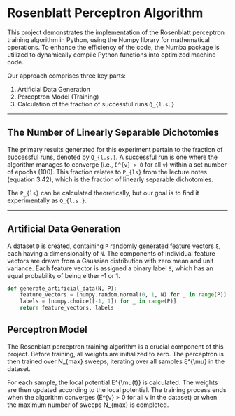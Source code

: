 # Rosenblatt Perceptron Algorithm

This project demonstrates the implementation of the Rosenblatt perceptron training algorithm in Python, using the Numpy library for mathematical operations. To enhance the efficiency of the code, the Numba package is utilized to dynamically compile Python functions into optimized machine code.

Our approach comprises three key parts: 

1. Artificial Data Generation
2. Perceptron Model (Training)
3. Calculation of the fraction of successful runs `Q_{l.s.}`

---

## The Number of Linearly Separable Dichotomies

The primary results generated for this experiment pertain to the fraction of successful runs, denoted by `Q_{l.s.}`. A successful run is one where the algorithm manages to converge (i.e., `E^{v} > 0` for all `v`) within a set number of epochs (100). This fraction relates to `P_{ls}` from the lecture notes (equation 3.42), which is the fraction of linearly separable dichotomies. 

The `P_{ls}` can be calculated theoretically, but our goal is to find it experimentally as `Q_{l.s.}`.

---

## Artificial Data Generation

A dataset `D` is created, containing `P` randomly generated feature vectors `ξ`, each having a dimensionality of `N`. The components of individual feature vectors are drawn from a Gaussian distribution with zero mean and unit variance. Each feature vector is assigned a binary label `S`, which has an equal probability of being either -1 or 1.

```python
def generate_artificial_data(N, P):
    feature_vectors = [numpy.random.normal(0, 1, N) for _ in range(P)]
    labels = [numpy.choice([-1, 1]) for _ in range(P)]
    return feature_vectors, labels
```

## Perceptron Model
The Rosenblatt perceptron training algorithm is a crucial component of this project. Before training, all weights are initialized to zero. The perceptron is then trained over N_{max} sweeps, iterating over all samples ξ^{\mu} in the dataset.

For each sample, the local potential E^{\mu(t)} is calculated. The weights are then updated according to the local potential. The training process ends when the algorithm converges (E^{v} > 0 for all v in the dataset) or when the maximum number of sweeps N_{max} is completed.
